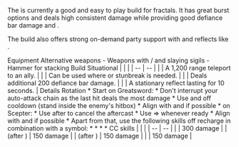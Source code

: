 The <Specialization name="dragonhunter" prefix="power"/> is currently a good and easy to play build for fractals. It has great burst options and deals high consistent damage while providing good defiance bar damage and <Condition name="vulnerability"/>.

The build also offers strong on-demand party support with <Skill id="30039"/> and reflects like <Skill id="9251"/>.

<Divider>
Equipment
</Divider>

<Grid>
<Column>
<Armor helmId="48075" helmRuneId="24836" helmRuneCount="6" helmAffix="Berserker" helmRune="Scholar" shouldersId="48077" shouldersRuneId="24836" shouldersRuneCount="6" shouldersAffix="Berserker" shouldersRune="Scholar" coatId="48073" coatRuneId="24836" coatRuneCount="6" coatAffix="Berserker" coatRune="Scholar" glovesId="48074" glovesRuneId="24836" glovesRuneCount="6" glovesAffix="Berserker" glovesRune="Scholar" leggingsId="48076" leggingsRuneId="24836" leggingsRuneCount="6" leggingsAffix="Berserker" leggingsRune="Scholar" bootsId="48072" bootsRuneId="24836" bootsRuneCount="6" bootsAffix="Berserker" bootsRune="Scholar"/>
</Column>

<Column>
<Weapons weapon1MainId="46762" weapon1MainSigil1Id="24615" weapon1MainSigil2Id="24868" weapon1MainType="Greatsword" weapon1MainAffix="Berserker" weapon1MainSigil1="Force" weapon1MainSigil2="Impact" weapon2MainId="46769" weapon2MainSigil1Id="24615" weapon2MainType="Scepter" weapon2MainAffix="Berserker" weapon2MainSigil1="Force" weapon2OffId="46775" weapon2OffSigilId="24868" weapon2OffType="Torch" weapon2OffAffix="Berserker" weapon2OffSigil="Impact"/>

<Card>
<CardHeader>
Alternative weapons
</CardHeader>
<CardContent>
- Weapons with <Item id="36053"/>/<Item id="36054"/> and slaying sigils
- Hammer for <Boon name="might"/> stacking
</CardContent>
</Card>
</Column>

<Column>
<Trinkets backItemId="49384" backItemStatId="584" backItemAffix="Berserker" accessory1Id="39233" accessory1Affix="Berserker" accessory2Id="39232" accessory2Affix="Berserker" amuletId="39273" amuletAffix="Berserker" ring1Id="75669" ring1Affix="Berserker" ring2Id="76024" ring2Affix="Berserker"/>

<Consumables foodId="41569" utilityId="77569" infusionId="37131"/>
</Column>
</Grid>

<Divider>
Build
</Divider>

<Grid>
<Column width="9">
<Traits traits1Id="16" traits1="Radiance" traits1Selected="574,565,1683" traits2Id="27" traits2="Zeal" traits2Selected="1898,1835,1955" traits3Id="42" traits3="Dragonhunter" traits3Selected="634,653,2017"/>
</Column>

<Column>
<Skills weapon1Skill1="" weapon1Skill2="" weapon1Skill3="" weapon1Skill4="" weapon1Skill5="" utilitySkill1="21664" utilitySkill2="30364" utilitySkill3="9168" utilitySkill4="9093" utilitySkill5="30273"/>

<Card>
<CardHeader>
Situational
</CardHeader>
<CardContent>
| | |
| -- | -- |
| <Skill id="9246" size="big" text="false"/> | A 1,200 range teleport to an ally. |
| <Skill id="9153" size="big" text="false"/> | Can be used where <Boon name="stability"/> or stunbreak is needed. |
| <Skill id="9125" size="big" text="false"/> | Deals additional 200 defiance bar damage. |
| <Skill id="9251" size="big" text="false"/> | A stationary reflect lasting for 10 seconds. |
</CardContent>
</Card>
</Column>
</Grid>

<Divider>
Details
</Divider>

<Grid>
<Column width="9">
<Card>
<CardHeader>
Rotation
</CardHeader>
<CardContent>
* Start on Greatsword:
  * Don't interrupt your auto-attack chain as the last hit deals the most damage
  * Use <Skill id="9146"/> and <Skill id="9081"/> off cooldown (stand inside the enemy's hitbox)
  * Align <Skill id="9146"/> with <Skill id="30364"/> and <Skill id="29887"/> if possible
* on Scepter:
  * Use <Skill id="9098"/> after <Skill id="9090"/> to cancel the aftercast
  * Use <Skill id="9104"/> => <Skill id="9089"/> whenever ready
  * Align <Skill id="9090"/> with <Skill id="30364"/> and <Skill id="29887"/> if possible
* Apart from that, use the following skills off recharge in combination with a symbol:
  * <Skill id="30364"/>
  * <Skill id="29887"/>
  * <Skill id="30273"/>
  * <Skill id="9168"/>
</CardContent>
</Card>
</Column>

<Column>
<Card>
<CardHeader>
CC skills
</CardHeader>
<CardContent>
| | |
| -- | -- |
| <Skill id="9093"/> | 300 damage |
| <Skill id="9226"/> (after <Skill id="9147"/>) | 150 damage |
| <Skill id="33134"/> (after <Skill id="29887"/>) | 150 damage |
| <Skill id="30273"/> | 150 damage |
</CardContent>
</Card>
</Column>
</Grid>
